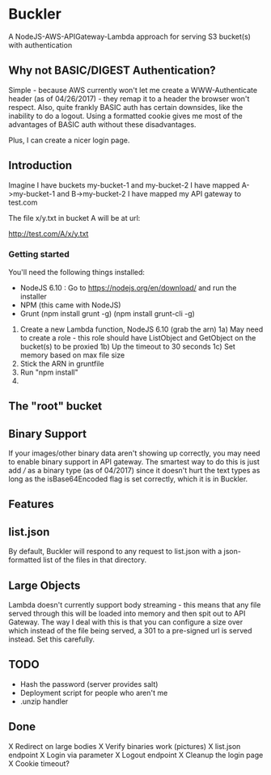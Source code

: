 # Buckler
A NodeJS-AWS-APIGateway-Lambda approach for serving S3 bucket(s) with authentication


## Why not BASIC/DIGEST Authentication?

Simple - because AWS currently won't let me create a WWW-Authenticate header (as of 04/26/2017) - they remap it
to a header the browser won't respect.  Also, quite frankly BASIC auth has certain downsides, like the inability
to do a logout.  Using a formatted cookie gives me most of the advantages of BASIC auth without these disadvantages.

Plus, I can create a nicer login page.

## Introduction

Imagine I have buckets my-bucket-1 and my-bucket-2
I have mapped A->my-bucket-1 and B->my-bucket-2
I have mapped my API gateway to test.com

The file x/y.txt in bucket A will be at url:

http://test.com/A/x/y.txt


### Getting started
You'll need the following things installed:
* NodeJS 6.10 : Go to https://nodejs.org/en/download/ and run the installer
* NPM (this came with NodeJS)
* Grunt (npm install grunt -g) (npm install grunt-cli -g)

1) Create a new Lambda function, NodeJS 6.10 (grab the arn) 
1a) May need to create a role - this role should have ListObject and GetObject on the bucket(s) to be proxied
1b) Up the timeout to 30 seconds
1c) Set memory based on max file size
2) Stick the ARN in gruntfile
3) Run "npm install"
4) 

## The "root" bucket

## Binary Support
If your images/other binary data aren't showing up correctly, you may need to enable binary support in API gateway.
The smartest way to do this is just add */* as a binary type (as of 04/2017) since it doesn't hurt the text
 types as long as the isBase64Encoded flag is set correctly, which it is in Buckler.

## Features

## list.json
By default, Buckler will respond to any request to list.json with a json-formatted list of the files in that
directory.  

## Large Objects
Lambda doesn't currently support body streaming - this means that any file served through this will be loaded into
memory and then spit out to API Gateway.  The way I deal with this is that you can configure a size over which instead
of the file being served, a 301 to a pre-signed url is served instead.  Set this carefully.

## TODO

* Hash the password (server provides salt)
* Deployment script for people who aren't me
* .unzip handler

## Done
X Redirect on large bodies
X Verify binaries work (pictures)
X list.json endpoint
X Login via parameter
X Logout endpoint
X Cleanup the login page
X Cookie timeout?





